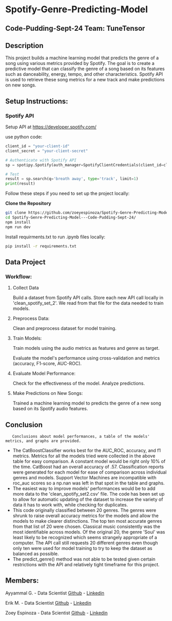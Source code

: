 # Spotify-Genre-Predicting-Model
## Code-Pudding-Sept-24 Team: TuneTensor

## Description
This project builds a machine learning model that predicts the genre of a song using various metrics provided by Spotify. The goal is to create a predictive model that can  classify the genre of a song based on its features such as danceability, energy, tempo, and other characteristics.  Spotify API is used to retrieve these song metrics for a new track and make predictions on new songs.

## Setup Instructions:

### Spotify API
Setup API at https://developer.spotify.com/

use python code:
```python
client_id = "your-client-id"
client_secret = "your-client-secret"

# Authenticate with Spotify API
sp = spotipy.Spotify(auth_manager=SpotifyClientCredentials(client_id=client_id, client_secret=client_secret))

# Test
result = sp.search(q='breath away', type='track', limit=1)
print(result)
```

Follow these steps if you need to set up the project locally:

**Clone the Repository**

```bash
git clone https://github.com/zoeyespinoza/Spotify-Genre-Predicting-Model---Code-Pudding-Sept-24/.git
cd Spotify-Genre-Predicting-Model---Code-Pudding-Sept-24/
npm install
npm run dev
```

Install requirments.txt to run .ipynb files locally:

```bash
pip install -r requirements.txt
```

## Data Project
### Workflow:
1. Collect Data
    
    Build a dataset from Spotify API calls. Store each new API call locally in 'clean_spotify_set_2'. We read from that file for the data needed to train models.

2. Preprocess Data:

    Clean and preprocess dataset for model training.
3. Train Models:
    
    Train models using the audio metrics as features and genre as target.
    
    Evaluate the model's performance using cross-validation and metrics (accuracy, F1-score, AUC-ROC).
4. Evaluate Model Performance:

    Check for the effectiveness of the model. Analyze predictions.    
5. Make Predictions on New Songs:
    
    Trained a machine learning model to predicts the genre of a new song based on its Spotify audio features.

## Conclusion
       Conclusions about model performances, a table of the models' metrics, and graphs are provided.

- The CatBoostClassifier works best for the AUC_ROC, accuracy, and f1 metrics. Metrics for all the models tried were collected in the above table for easy comparison. A constant model would be right only 10% of the time. CatBoost had an overall accuracy of .57. Classification reports were generated for each model for ease of comparison across individual genres and models. Support Vector Machines are incompatible with roc_auc scores so a np.nan was left in that spot in the table and graphs.
- The easiest way to improve models' performances would be to add more data to the 'clean_spotify_set2.csv' file. The code has been set up to allow for automatic updating of the dataset to increase the variety of data it has to work with, while checking for duplicates.
- This code originally classified between 20 genres. The genres were shrunk to raise overall accuracy metrics for the models and allow the models to make clearer distinctions. The top ten most accurate genres from that list of 20 were chosen. Classical music consistently was the most identifiable across models. Of the original 20, the genre 'Soul' was least likely to be recognized which seems strangely appropriate of a computer. The API call still requests 20 different genres even though only ten were used for model training to try to keep the dataset as balanced as possible.
- The predict_genre() method was not able to be tested given certain restrictions with the API and relatively tight timeframe for this project.

## Members:

Ayyammal G. - Data Scientist [Github](https://github.com/ayyammal-g) - [Linkedin](https://www.linkedin.com/in/ayyammal-g-25462591/)

Erik M. - Data Scientist [Github](https://github.com/tempest-fugue) - [Linkedin]()

Zoey Espinoza - Data Scientist [Github](https://github.com/zoeyespinoza) - [Linkedin](https://www.linkedin.com/in/zoeyespinoza/)
